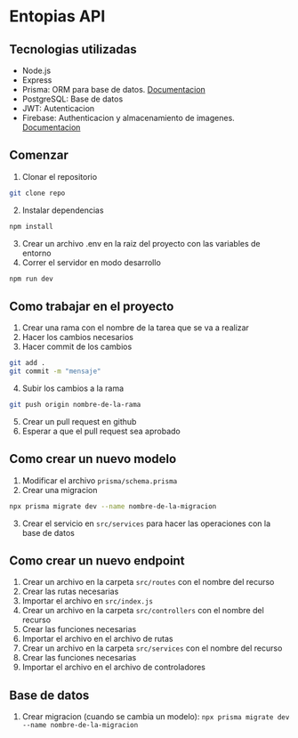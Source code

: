 # Entopias API

## Tecnologias utilizadas

- Node.js
- Express
- Prisma: ORM para base de datos. [Documentacion](https://www.prisma.io/docs/)
- PostgreSQL: Base de datos
- JWT: Autenticacion
- Firebase: Authenticacion y almacenamiento de imagenes. [Documentacion](https://firebase.google.com/docs)

## Comenzar

1. Clonar el repositorio
```bash
git clone repo
```
2. Instalar dependencias
```bash
npm install
```
3. Crear un archivo .env en la raiz del proyecto con las variables de entorno
4. Correr el servidor en modo desarrollo
```bash
npm run dev
```

## Como trabajar en el proyecto

1. Crear una rama con el nombre de la tarea que se va a realizar
2. Hacer los cambios necesarios
3. Hacer commit de los cambios
```bash
git add .
git commit -m "mensaje"
```
4. Subir los cambios a la rama
```bash
git push origin nombre-de-la-rama
```
5. Crear un pull request en github
6. Esperar a que el pull request sea aprobado


## Como crear un nuevo modelo

1. Modificar el archivo `prisma/schema.prisma`
2. Crear una migracion
```bash
npx prisma migrate dev --name nombre-de-la-migracion
```
3. Crear el servicio en `src/services` para hacer las operaciones con la base de datos

## Como crear un nuevo endpoint

1. Crear un archivo en la carpeta `src/routes` con el nombre del recurso
2. Crear las rutas necesarias
3. Importar el archivo en `src/index.js`
4. Crear un archivo en la carpeta `src/controllers` con el nombre del recurso
5. Crear las funciones necesarias
6. Importar el archivo en el archivo de rutas
7. Crear un archivo en la carpeta `src/services` con el nombre del recurso
8. Crear las funciones necesarias
9. Importar el archivo en el archivo de controladores


## Base de datos

1. Crear migracion (cuando se cambia un modelo): `npx prisma migrate dev --name nombre-de-la-migracion`
